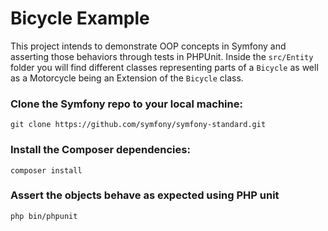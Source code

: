 # Bicycle Example
This project intends to demonstrate OOP concepts in Symfony and asserting those behaviors through tests in PHPUnit. Inside the `src/Entity` folder you will find different classes representing parts of a `Bicycle` as well as a Motorcycle being an Extension of the `Bicycle` class.

### Clone the Symfony repo to your local machine:
```git clone https://github.com/symfony/symfony-standard.git```
### Install the Composer dependencies:
```composer install```

### Assert the objects behave as expected using PHP unit
```php bin/phpunit```